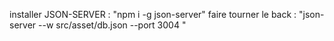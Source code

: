installer JSON-SERVER : "npm i -g json-server"
faire tourner le back : "json-server --w src/asset/db.json --port 3004 "
